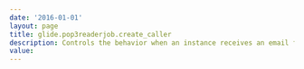 ```yaml
---
date: '2016-01-01'
layout: page
title: glide.pop3readerjob.create_caller
description: Controls the behavior when an instance receives an email from an email address not associated with a user record. If this property is set to true, ServiceNow creates a new user record for the email address and places that new user in the Caller field of any created tickets. If the property is set to false, ServiceNow associates the new ticket to the Guest user record.
value:  
---
```

